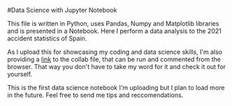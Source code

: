 #Data Science with Jupyter Notebook

This file is written in Python, uses Pandas, Numpy and Matplotlib libraries and is presented in a Notebook. Here I perform a data analysis to the 2021 accident statistics of Spain.

As I upload this for showcasing my coding and data science skills, I'm also providing a [link](https://drive.google.com/file/d/1HcWkuOq667irmGc3QWyhuaE5naS3cS2T/view?usp=sharing) to the collab file, that can be run and commented from the browser. That way you don't have to take my word for it and check it out for yourself.

This is the first data science notebook I'm uploading but I plan to load more in the future. Feel free to send me tips and reccomendations.
